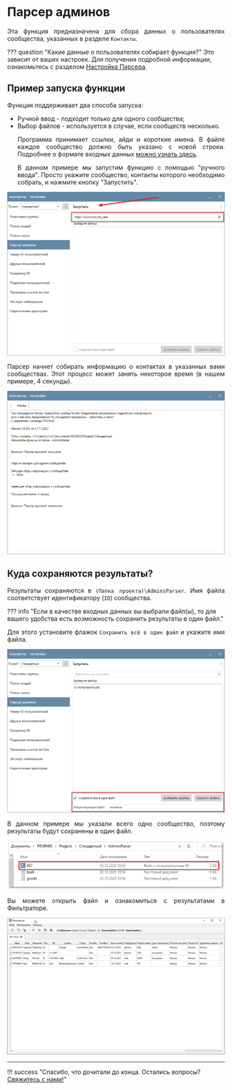 # Парсер админов
<div style="text-align: justify">
  <p>
    Эта функция предназначена для сбора данных о пользователях сообщества, указанных в разделе <code>Контакты</code>.
  </p>
</div>

??? question "Какие данные о пользователях собирает функция?"
    Это зависит от ваших настроек. Для получения подробной информации, ознакомьтесь с разделом [Настройка Парсера](./index.md#settings).

## Пример запуска функции

<div style="text-align: justify">
  <p>
    Функция поддерживает два способа запуска:
  </p>

  <ul>
    <li>Ручной ввод - подходит только для одного сообщества; </li>
    <li>Выбор файлов - используется в случае, если сообществ несколько.</li>

  <p>
    Программа принимает ссылки, айди и короткие имена. В файле каждое сообщество должно быть указано с новой строки. Подробнее о формате входных данных <a href="../#txt-format">можно узнать здесь</a>.
  </p>

  <p>
    В данном примере мы запустим функцию с помощью "ручного ввода". Просто укажите сообщество, контакты которого необходимо собрать, и нажмите кнопку "Запустить".
  </p>
</div>

![](../../img/parser/admins-parser/example_1.png)

<div style="text-align: justify">
  <p>
    Парсер начнет собирать информацию о контактах в указанных вами сообществах. Этот процесс может занять некоторое время (в нашем примере, 4 секунды).
  </p>
</div>

![](../../img/parser/admins-parser/example_2.png)

## Куда сохраняются результаты?

<div style="text-align: justify">
  <p>
    Результаты сохраняются в <code>(Папка проекта)\AdminsParser</code>. Имя файла соответствует идентификатору (<code>ID</code>) сообщества.  
  </p>
</div>

??? info "Если в качестве входных данных вы выбрали файл(ы), то для вашего удобства есть возможность сохранить результаты в один файл."
    <div style="text-align: justify">
      <p>
        Для этого установите флажок <code>Сохранить всё в один файл</code> и укажите имя файла.
      </p>
    </div>
    ![](../../img/parser/admins-parser/result_1.png)

<div style="text-align: justify">
  <p>
    В данном примере мы указали всего одно сообщество, поэтому результаты будут сохранены в один файл.
  </p>
</div>

![](../../img/parser/admins-parser/result_2.png)

<div style="text-align: justify">
  <p>
    Вы можете открыть файл и ознакомиться с результатами в Фильтраторе.
  </p>
</div>

![](../../img/parser/admins-parser/result_3.png)

---

!!! success "Спасибо, что дочитали до конца. Остались вопросы? <a href="../../../support">Свяжитесь с нами!</a>"